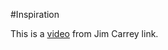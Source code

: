 #Inspiration


This is a [video](http://omeleto.com/199433/ "Carrey inspires at Maharishi") from Jim Carrey link.